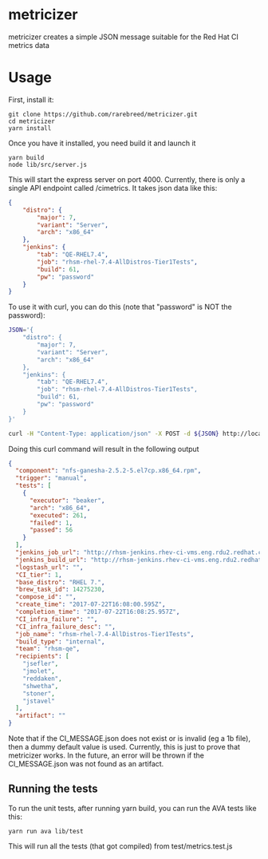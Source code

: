 # metricizer

metricizer creates a simple JSON message suitable for the Red Hat CI metrics data

# Usage

First, install it:

```
git clone https://github.com/rarebreed/metricizer.git
cd metricizer
yarn install
```

Once you have it installed, you need build it and launch it

```
yarn build
node lib/src/server.js
```

This will start the express server on port 4000.  Currently, there is only a single API endpoint
called /cimetrics.  It takes json data like this:

```json
{
    "distro": {
        "major": 7,
        "variant": "Server",
        "arch": "x86_64"
    },
    "jenkins": {
        "tab": "QE-RHEL7.4",
        "job": "rhsm-rhel-7.4-AllDistros-Tier1Tests",
        "build": 61,
        "pw": "password"
    }
}
```

To use it with curl, you can do this (note that "password" is NOT the password):

```bash
JSON='{
    "distro": {
        "major": 7,
        "variant": "Server",
        "arch": "x86_64"
    },
    "jenkins": {
        "tab": "QE-RHEL7.4",
        "job": "rhsm-rhel-7.4-AllDistros-Tier1Tests",
        "build": 61,
        "pw": "password"
    }
}'

curl -H "Content-Type: application/json" -X POST -d ${JSON} http://localhost:4000/cimetrics
```

Doing this curl command will result in the following output

```json
{
  "component": "nfs-ganesha-2.5.2-5.el7cp.x86_64.rpm",
  "trigger": "manual",
  "tests": [
    {
      "executor": "beaker",
      "arch": "x86_64",
      "executed": 261,
      "failed": 1,
      "passed": 56
    }
  ],
  "jenkins_job_url": "http://rhsm-jenkins.rhev-ci-vms.eng.rdu2.redhat.com/job/rhsm-rhel-7.4-AllDistros-Tier1Tests/",
  "jenkins_build_url": "http://rhsm-jenkins.rhev-ci-vms.eng.rdu2.redhat.com/job/rhsm-rhel-7.4-AllDistros-Tier1Tests/61/",
  "logstash_url": "",
  "CI_tier": 1,
  "base_distro": "RHEL 7.",
  "brew_task_id": 14275230,
  "compose_id": "",
  "create_time": "2017-07-22T16:08:00.595Z",
  "completion_time": "2017-07-22T16:08:25.957Z",
  "CI_infra_failure": "",
  "CI_infra_failure_desc": "",
  "job_name": "rhsm-rhel-7.4-AllDistros-Tier1Tests",
  "build_type": "internal",
  "team": "rhsm-qe",
  "recipients": [
    "jsefler",
    "jmolet",
    "reddaken",
    "shwetha",
    "stoner",
    "jstavel"
  ],
  "artifact": ""
}                                          
```

Note that if the CI_MESSAGE.json does not exist or is invalid (eg a 1b file), then a dummy default
value is used.  Currently, this is just to prove that metricizer works.  In the future, an error
will be thrown if the CI_MESSAGE.json was not found as an artifact.

## Running the tests

To run the unit tests, after running yarn build, you can run the AVA tests like this:

```
yarn run ava lib/test
```

This will run all the tests (that got compiled) from test/metrics.test.js 